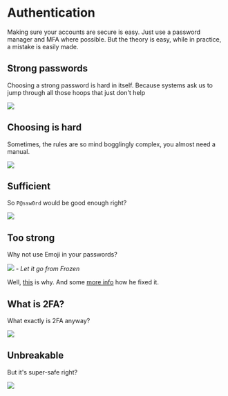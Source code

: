 # Authentication

Making sure your accounts are secure is easy. Just use a password manager and MFA where possible. But the theory is easy, while in practice, a mistake is easily made.


## Strong passwords
Choosing a strong password is hard in itself. Because systems ask us to jump through all those hoops that just don't help

![](../../publications/2018-02-08_passwords_myths_errors_tip_for_users/password_strength.png)

## Choosing is hard
Sometimes, the rules are so mind bogglingly complex, you almost need a manual.

![](belastingdienst_mkb.png)

## Sufficient
So ```P@ssw0rd``` would be good enough right?

![](P@ssw0rd.png)

## Too strong
Why not use Emoji in your passwords?

![](frozen.jpg)
_- Let it go from Frozen_ 

Well, [this](https://apple.stackexchange.com/questions/202143/i-included-emoji-in-my-password-and-now-i-cant-log-in-to-my-account-on-yosemite) is why. 
And some [more info](https://medium.com/@hvost/why-you-should-not-use-emojis-in-your-passwords-b8db0607e169) how he fixed it.

## What is 2FA?
What exactly is 2FA anyway?

![](2FA_gone_wrong.png)

## Unbreakable
But it's super-safe right?

![](2FA_social.jpg)